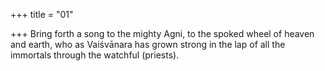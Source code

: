 +++
title = "01"

+++
Bring forth a song to the mighty Agni, to the spoked wheel of heaven  and earth,
who as Vaiśvānara has grown strong in the lap of all the immortals  through the watchful (priests).
